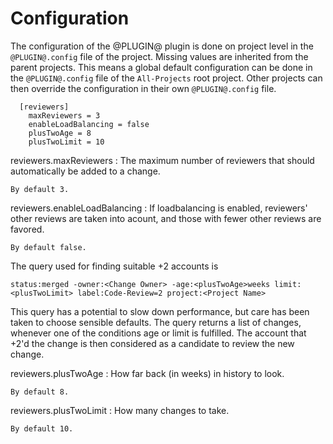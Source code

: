 Configuration
=============

The configuration of the @PLUGIN@ plugin is done on project level in
the `@PLUGIN@.config` file of the project. Missing values are inherited
from the parent projects. This means a global default configuration can
be done in the `@PLUGIN@.config` file of the `All-Projects` root project.
Other projects can then override the configuration in their own
`@PLUGIN@.config` file.

```
  [reviewers]
    maxReviewers = 3
    enableLoadBalancing = false
    plusTwoAge = 8
    plusTwoLimit = 10
```

reviewers.maxReviewers
:	The maximum number of reviewers that should automatically be added to a change.

	By default 3.

reviewers.enableLoadBalancing
:	If loadbalancing is enabled, reviewers' other reviews are taken into acount, and those with
fewer other reviews are favored.

	By default false.

The query used for finding suitable +2 accounts is

    status:merged -owner:<Change Owner> -age:<plusTwoAge>weeks limit:<plusTwoLimit> label:Code-Review=2 project:<Project Name>
This query has a potential to slow down performance, but care has been taken to choose sensible defaults.
The query returns a list of changes, whenever one of the conditions age or limit is fulfilled. The
account that +2'd the change is then considered as a candidate to review the new change.

reviewers.plusTwoAge
:   How far back (in weeks) in history to look.

    By default 8.

reviewers.plusTwoLimit
:   How many changes to take.

    By default 10.
